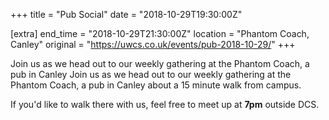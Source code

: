 +++
title = "Pub Social"
date = "2018-10-29T19:30:00Z"

[extra]
end_time = "2018-10-29T21:30:00Z"
location = "Phantom Coach, Canley"
original = "https://uwcs.co.uk/events/pub-2018-10-29/"
+++

Join us as we head out to our weekly gathering at the Phantom Coach, a pub in Canley Join us as we head out to our weekly gathering at the Phantom Coach, a pub in Canley about a 15 minute walk from campus.

If you'd like to walk there with us, feel free to meet up at **7pm** outside DCS.

